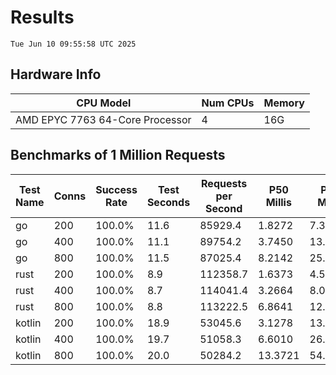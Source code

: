 # Results
`Tue Jun 10 09:55:58 UTC 2025`
## Hardware Info
| CPU Model | Num CPUs | Memory |
| --------- | -------- | ------ |
| AMD EPYC 7763 64-Core Processor | 4 | 16G |

## Benchmarks of 1 Million Requests
| Test Name | Conns | Success Rate | Test Seconds | Requests per Second | P50 Millis | P99 Millis | P99.9 Millis | API Memory MB | API CPU Time | API Threads |
| --------- | ----- | ------------ | ------------ | ------------------- | ---------- | ---------- | ------------ | ------------- | ------------ | ----------- |
| go | 200 | 100.0% | 11.6 | 85929.4 | 1.8272 | 7.3961 | 10.2170 | 17.5 | 00:00:27 | 11 |
| go | 400 | 100.0% | 11.1 | 89754.2 | 3.7450 | 13.3166 | 18.8168 | 24.2 | 00:00:26 | 11 |
| go | 800 | 100.0% | 11.5 | 87025.4 | 8.2142 | 25.2491 | 39.1700 | 36.5 | 00:00:27 | 12 |
| rust | 200 | 100.0% | 8.9 | 112358.7 | 1.6373 | 4.5668 | 6.2392 | 9.3 | 00:00:17 | 5 |
| rust | 400 | 100.0% | 8.7 | 114041.4 | 3.2664 | 8.0124 | 10.6279 | 14.0 | 00:00:17 | 5 |
| rust | 800 | 100.0% | 8.8 | 113222.5 | 6.8641 | 12.6087 | 19.1161 | 23.6 | 00:00:17 | 5 |
| kotlin | 200 | 100.0% | 18.9 | 53045.6 | 3.1278 | 13.7507 | 30.9811 | 347.6 | 00:00:57 | 155 |
| kotlin | 400 | 100.0% | 19.7 | 51058.3 | 6.6010 | 26.4391 | 74.5773 | 416.8 | 00:01:00 | 155 |
| kotlin | 800 | 100.0% | 20.0 | 50284.2 | 13.3721 | 54.9192 | 163.8961 | 491.9 | 00:00:59 | 155 |
